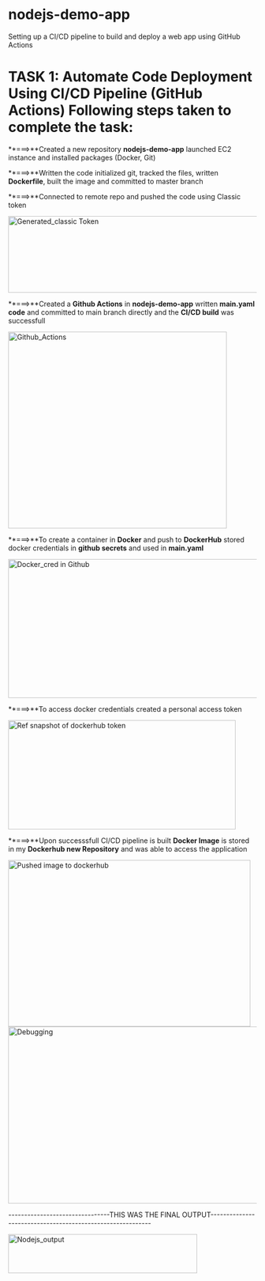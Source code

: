 # nodejs-demo-app
Setting up a CI/CD pipeline to build and deploy a web app using GitHub Actions

**TASK 1: Automate Code Deployment Using CI/CD Pipeline (GitHub Actions)**
Following steps taken to complete the task:
================================================

**===>**Created a new repository **nodejs-demo-app** launched EC2 instance and installed packages (Docker, Git)

**===>**Written the code initialized git, tracked the files, written **Dockerfile**, built the image and committed to master branch

**===>**Connected to remote repo and pushed the code using Classic token

<img width="636" height="155" alt="Generated_classic Token" src="https://github.com/user-attachments/assets/136a553d-6aa7-48d6-974b-472194add349" />

**===>**Created a **Github Actions** in **nodejs-demo-app** written **main.yaml code** and committed to main branch directly and the **CI/CD build** was successfull

<img width="443" height="398" alt="Github_Actions" src="https://github.com/user-attachments/assets/34d1a838-3222-43b0-991b-ce23e6352e7a" />

**===>**To create a container in **Docker** and push to **DockerHub** stored docker credentials in **github secrets** and used in **main.yaml**

<img width="866" height="281" alt="Docker_cred in Github" src="https://github.com/user-attachments/assets/6cb9afb8-98a2-416d-9336-d6b5846c6ba0" />

**===>**To access docker credentials created a personal access token

<img width="461" height="221" alt="Ref snapshot of dockerhub token" src="https://github.com/user-attachments/assets/999a6593-3265-4bee-8d72-2a845436ae51" />

**===>**Upon successsfull CI/CD pipeline is built **Docker Image** is stored in my **Dockerhub new Repository** and was able to access the application 

<img width="491" height="337" alt="Pushed image to dockerhub" src="https://github.com/user-attachments/assets/d56e4887-b033-4669-a50f-43c5de5bfb8d" />

<img width="818" height="358" alt="Debugging " src="https://github.com/user-attachments/assets/816bd276-5b53-4647-ae47-33b11ed6cb9a" />

--------------------------------THIS WAS THE FINAL OUTPUT-----------------------------------------------------------


   <img width="383" height="79" alt="Nodejs_output" src="https://github.com/user-attachments/assets/cb4e3e4e-61d7-4ede-bfba-cad0ff64a528" />








